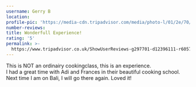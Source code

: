 ```yaml
---
username: Gerry B
location:
profile-pic: 'https://media-cdn.tripadvisor.com/media/photo-l/01/2e/70/6d/avatar050.jpg'
number-reviews:
title: Wonderfull Experience!
rating: '5'
permalink: >-
  https://www.tripadvisor.co.uk/ShowUserReviews-g297701-d12396111-r605766614-Tresna_Bali_Cooking_School-Ubud_Gianyar_Bali.html
---
```


This is NOT an ordinairy cookingclass, this is an experience.<br>I had a great time with Adi and Frances in their beautiful cooking school. Next time I am on Bali, I will go there again. Loved it!